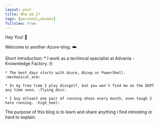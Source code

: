 ```yaml
---
layout: post
title: Who am I?
tags: [personal,whoami]
fullview: true
---
```


Hey You! :wave:

Welcome to another Azure-blog. :cloud:

Short introduction:
    * I work as a techincal specialist at Advania - Knownledge Factory. :nerd_face:

    * The best days starts with Azure, Bicep or PowerShell. :mechanical_arm:

    * In my free time I play discgolf, but you won't find me on the DGPT any time soon. :flying_disc:

    * I buy atleast one pair of running shoes every month, even tough I hate running. :high_heel:

The purpose of this blog is to learn and share anything I find intresting or hard to explain.
